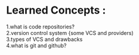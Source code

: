 # Learned Concepts :

1.what is code repositories?<br>
2.version control system {some VCS and providers)<br>
3.types of VCS and drawbacks<br>
4.what is git and github?<br>

